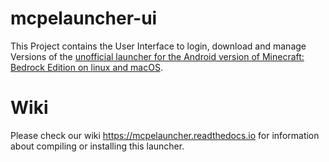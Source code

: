 # mcpelauncher-ui

This Project contains the User Interface to login, download and manage Versions of the [unofficial launcher for the Android version of Minecraft: Bedrock Edition on linux and macOS](https://github.com/minecraft-linux/mcpelauncher-manifest).

# Wiki
Please check our wiki https://mcpelauncher.readthedocs.io for information about compiling or installing this launcher.